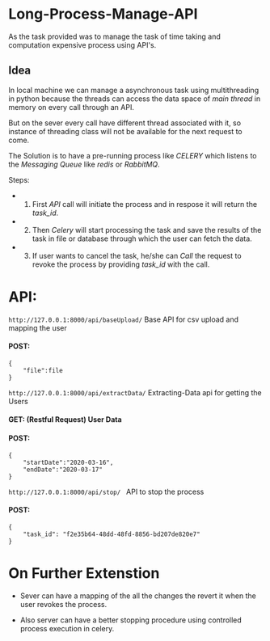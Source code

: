 # Long-Process-Manage-API
As the task provided was to manage the task of time taking and computation expensive process using API's.

## Idea
In local machine we can manage a asynchronous task using multithreading in python because the threads can access the data space of *main thread* in memory on every call through an API.

But on the sever every call have different thread associated with it, so instance of threading class will not be available for the next request to come.

The Solution is to have a pre-running process like *CELERY* which listens to the *Messaging Queue* like *redis* or *RabbitMQ*.

Steps:
* 1. First *API* call will initiate the process and in respose it will return the *task_id*.
* 2. Then *Celery* will start processing the task and save the results of the task in file or database through which the user can fetch the data.
* 3. If user wants to cancel the task, he/she can *Call* the request to revoke the process by providing *task_id* with the call.



# API:


```http://127.0.0.1:8000/api/baseUpload/```
Base API for csv upload and mapping the user
#### POST:
```
{
    "file":file
}
```

```http://127.0.0.1:8000/api/extractData/``` Extracting-Data api for getting the Users
#### GET: (Restful Request) User Data
#### POST:
```
{
    "startDate":"2020-03-16",
    "endDate":"2020-03-17"	
}
```

```http://127.0.0.1:8000/api/stop/ ``` API to stop the process
#### POST:
```
{
    "task_id": "f2e35b64-48dd-48fd-8856-bd207de820e7"
}
```
# On Further Extenstion
* Sever can have a mapping of the all the changes the revert it when the user revokes the process. 

* Also server can have a better stopping procedure using controlled process execution in celery.